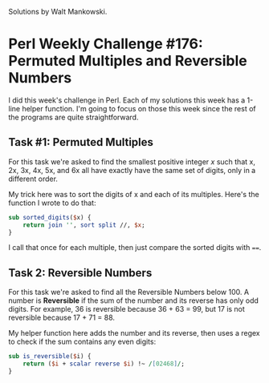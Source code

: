 Solutions by Walt Mankowski.

# Perl Weekly Challenge #176: Permuted Multiples and Reversible Numbers

I did this week's challenge in Perl. Each of my solutions this week
has a 1-line helper function. I'm going to focus on those this week
since the rest of the programs are quite straightforward.

## Task #1: Permuted Multiples

For this task we're asked to find the smallest positive integer _x_
such that x, 2x, 3x, 4x, 5x, and 6x all have exactly have the same set
of digits, only in a different order.

My trick here was to sort the digits of x and each of its
multiples. Here's the function I wrote to do that:

```perl
sub sorted_digits($x) {
    return join '', sort split //, $x;
}
```

I call that once for each multiple, then just compare the sorted
digits with `==`.

## Task 2: Reversible Numbers

For this task we're asked to find all the Reversible Numbers
below 100. A number is **Reversible** if the sum of the number and its
reverse has only odd digits. For example, 36 is reversible because
36 + 63 = 99, but 17 is not reversible because 17 + 71 = 88.

My helper function here adds the number and its reverse, then uses a
regex to check if the sum contains any even digits:

```perl
sub is_reversible($i) {
    return ($i + scalar reverse $i) !~ /[02468]/;
}
```
